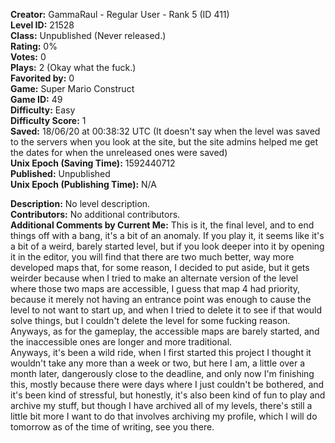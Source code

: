 **Creator:** GammaRaul - Regular User - Rank 5 (ID 411) <br>
**Level ID:** 21528 <br>
**Class:** Unpublished (Never released.) <br>
**Rating:** 0% <br>
**Votes:** 0 <br>
**Plays:** 2 (Okay what the fuck.) <br>
**Favorited by:** 0 <br>
**Game:** Super Mario Construct <br>
**Game ID:** 49 <br>
**Difficulty:** Easy <br>
**Difficulty Score:** 1 <br>
**Saved:** 18/06/20 at 00:38:32 UTC (It doesn't say when the level was saved to the servers when you look at the site, but the site admins helped me get the dates for when the unreleased ones were saved) <br>
**Unix Epoch (Saving Time):** 1592440712 <br>
**Published:** Unpublished <br>
**Unix Epoch (Publishing Time):** N/A

**Description:** No level description. <br>
**Contributors:** No additional contributors. <br>
**Additional Comments by Current Me:** This is it, the final level, and to end things off with a bang, it's a bit of an anomaly. If you play it, it seems like it's a bit of a weird, barely started level, but if you look deeper into it by opening it in the editor, you will find that there are two much better, way more developed maps that, for some reason, I decided to put aside, but it gets weirder because when I tried to make an alternate version of the level where those two maps are accessible, I guess that map 4 had priority, because it merely not having an entrance point was enough to cause the level to not want to start up, and when I tried to delete it to see if that would solve things, but I couldn't delete the level for some fucking reason. Anyways, as for the gameplay, the accessible maps are barely started, and the inaccessible ones are longer and more traditional. <br>
Anyways, it's been a wild ride, when I first started this project I thought it wouldn't take any more than a week or two, but here I am, a little over a month later, dangerously close to the deadline, and only now I'm finishing this, mostly because there were days where I just couldn't be bothered, and it's been kind of stressful, but honestly, it's also been kind of fun to play and archive my stuff, but though I have archived all of my levels, there's still a little bit more I want to do that involves archiving my profile, which I will do tomorrow as of the time of writing, see you there.
